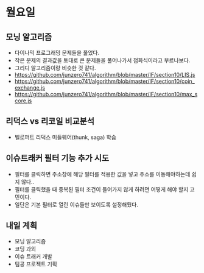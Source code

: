 # 월요일


## 모닝 알고리즘
* 다이나믹 프로그래밍 문제들을 풀었다.
* 작은 문제의 결과값을 토대로 큰 문제들을 풀어나가서 점화식이라고 부르나보다.
* 그리디 알고리즘이랑 비슷한 것 같다.
* https://github.com/junzero741/algorithm/blob/master/IF/section10/LIS.js
* https://github.com/junzero741/algorithm/blob/master/IF/section10/coin_exchange.js
* https://github.com/junzero741/algorithm/blob/master/IF/section10/max_score.js


## 리덕스 vs 리코일 비교분석
* 벨로퍼트 리덕스 미들웨어(thunk, saga) 학습



## 이슈트래커 필터 기능 추가 시도
* 필터를 클릭하면 주소창에 해당 필터를 적용한 값을 넣고 주소를 이동해야하는데 쉽지 않다..
* 필터를 클릭했을 때 중복된 필터 조건이 들어가지 않게 하려면 어떻게 해야 할지 고민이다.
* 일단은 기본 필터로 열린 이슈들만 보이도록 설정해뒀다.



## 내일 계획
* 모닝 알고리즘
* 코딩 과외
* 이슈 트래커 개발
* 팀공 프로젝트 기획
